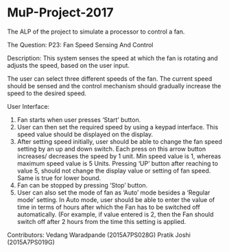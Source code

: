 # MuP-Project-2017
The ALP of the project to simulate a processor to control a fan.

The Question:
P23: Fan Speed Sensing And Control

Description: This system senses the speed at which the fan is rotating and adjusts the speed, based on the user input.

The user can select three different speeds of the fan.
The current speed should be sensed and the control mechanism should gradually increase the speed to the desired speed.

User Interface:
1. Fan starts when user presses ‘Start’ button.
2. User can then set the required speed by using a keypad interface. This speed value should be displayed on the display.
3. After setting speed initially, user should be able to change the fan speed setting by an up and down switch. Each press on this arrow button increases/ decreases the speed by 1 unit. Min speed value is 1, whereas maximum speed value is 5 Units. Pressing ‘UP’ button after reaching to value 5, should not change the display value or setting of fan speed. Same is true for lower bound.
4. Fan can be stopped by pressing ‘Stop’ button.
5. User can also set the mode of fan as ‘Auto’ mode besides a ‘Regular mode’ setting. In Auto mode, user should be able to enter the value of time in terms of hours after which the Fan has to be switched off automatically. (For example, if value entered is 2, then the Fan should switch off after 2 hours from the time this setting is applied.

Contributors:
Vedang Waradpande 	(2015A7PS028G)
Pratik Joshi 		(2015A7PS019G)
